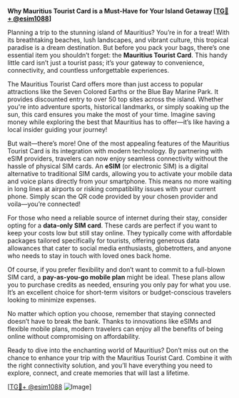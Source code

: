 **Why Mauritius Tourist Card is a Must-Have for Your Island Getaway [[TG💪+ @esim1088](https://t.me/s/esim1088)]**

Planning a trip to the stunning island of Mauritius? You’re in for a treat! With its breathtaking beaches, lush landscapes, and vibrant culture, this tropical paradise is a dream destination. But before you pack your bags, there’s one essential item you shouldn’t forget: the **Mauritius Tourist Card**. This handy little card isn’t just a tourist pass; it’s your gateway to convenience, connectivity, and countless unforgettable experiences.

The Mauritius Tourist Card offers more than just access to popular attractions like the Seven Colored Earths or the Blue Bay Marine Park. It provides discounted entry to over 50 top sites across the island. Whether you're into adventure sports, historical landmarks, or simply soaking up the sun, this card ensures you make the most of your time. Imagine saving money while exploring the best that Mauritius has to offer—it’s like having a local insider guiding your journey!

But wait—there’s more! One of the most appealing features of the Mauritius Tourist Card is its integration with modern technology. By partnering with eSIM providers, travelers can now enjoy seamless connectivity without the hassle of physical SIM cards. An **eSIM** (or electronic SIM) is a digital alternative to traditional SIM cards, allowing you to activate your mobile data and voice plans directly from your smartphone. This means no more waiting in long lines at airports or risking compatibility issues with your current phone. Simply scan the QR code provided by your chosen provider and voila—you’re connected!

For those who need a reliable source of internet during their stay, consider opting for a **data-only SIM card**. These cards are perfect if you want to keep your costs low but still stay online. They typically come with affordable packages tailored specifically for tourists, offering generous data allowances that cater to social media enthusiasts, globetrotters, and anyone who needs to stay in touch with loved ones back home.

Of course, if you prefer flexibility and don’t want to commit to a full-blown SIM card, a **pay-as-you-go mobile plan** might be ideal. These plans allow you to purchase credits as needed, ensuring you only pay for what you use. It’s an excellent choice for short-term visitors or budget-conscious travelers looking to minimize expenses.

No matter which option you choose, remember that staying connected doesn’t have to break the bank. Thanks to innovations like eSIMs and flexible mobile plans, modern travelers can enjoy all the benefits of being online without compromising on affordability.

Ready to dive into the enchanting world of Mauritius? Don’t miss out on the chance to enhance your trip with the Mauritius Tourist Card. Combine it with the right connectivity solution, and you’ll have everything you need to explore, connect, and create memories that will last a lifetime.

[[TG💪+ @esim1088](https://t.me/s/esim1088) ![Image](https://i.postimg.cc/Y0z9fWf4/image.png)]